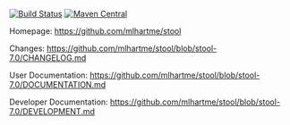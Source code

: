 [![Build Status](https://secure.travis-ci.org/mlhartme/stool.png)](https://travis-ci.org/mlhartme/stool)  [![Maven Central](https://maven-badges.herokuapp.com/maven-central/net.oneandone.stool/main/badge.svg)](https://maven-badges.herokuapp.com/maven-central/net.oneandone.stool/main)

Homepage: https://github.com/mlhartme/stool

Changes: https://github.com/mlhartme/stool/blob/stool-7.0/CHANGELOG.md

User Documentation: https://github.com/mlhartme/stool/blob/stool-7.0/DOCUMENTATION.md

Developer Documentation: https://github.com/mlhartme/stool/blob/stool-7.0/DEVELOPMENT.md
